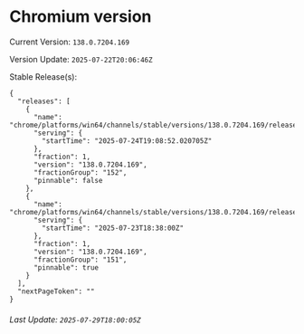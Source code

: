 # Chromium version

Current Version: `138.0.7204.169`

Version Update: `2025-07-22T20:06:46Z`

Stable Release(s):
```
{
  "releases": [
    {
      "name": "chrome/platforms/win64/channels/stable/versions/138.0.7204.169/releases/1753384132",
      "serving": {
        "startTime": "2025-07-24T19:08:52.020705Z"
      },
      "fraction": 1,
      "version": "138.0.7204.169",
      "fractionGroup": "152",
      "pinnable": false
    },
    {
      "name": "chrome/platforms/win64/channels/stable/versions/138.0.7204.169/releases/1753295880",
      "serving": {
        "startTime": "2025-07-23T18:38:00Z"
      },
      "fraction": 1,
      "version": "138.0.7204.169",
      "fractionGroup": "151",
      "pinnable": true
    }
  ],
  "nextPageToken": ""
}
```

###### Last Update: `2025-07-29T18:00:05Z`
        